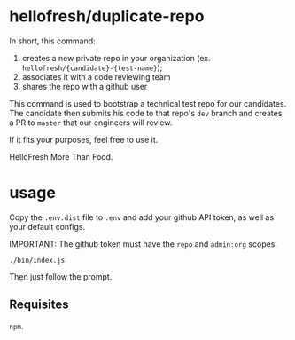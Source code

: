 # hellofresh/duplicate-repo

In short, this command:

1. creates a new private repo in your organization (ex. `hellofresh/{candidate}-{test-name}`);
2. associates it with a code reviewing team
3. shares the repo with a github user

This command is used to bootstrap a technical test repo for our candidates.
The candidate then submits his code to that repo's `dev` branch and creates a PR to `master` that our engineers will review.

If it fits your purposes, feel free to use it.

HelloFresh
More Than Food.

# usage

Copy the `.env.dist` file to `.env` and add your github API token, as well as your default configs.

IMPORTANT: The github token must have the `repo` and `admin:org` scopes.

```
./bin/index.js
```

Then just follow the prompt.

## Requisites

`npm`.


